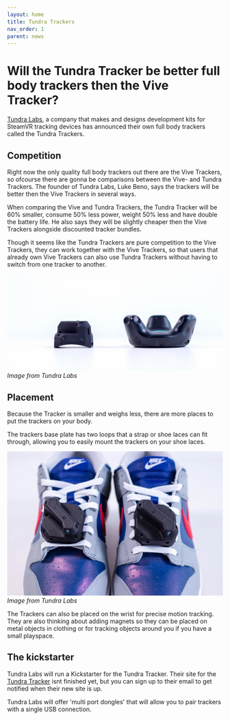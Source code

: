 ```yaml
---
layout: home
title: Tundra Trackers
nav_order: 1
parent: news
---
```


# Will the Tundra Tracker be better full body trackers then the Vive Tracker?

[Tundra Labs](https://tundra-labs.com/), a company that makes and designs development kits for SteamVR tracking devices has announced their own full body trackers called the Tundra Trackers.

## Competition
Right now the only quality full body trackers out there are the Vive Trackers, so ofcourse there are gonna be comparisons between the Vive- and Tundra Trackers. The founder of Tundra Labs, Luke Beno, says the trackers will be better then the Vive Trackers in several ways.

When comparing the Vive and Tundra Trackers, the Tundra Tracker will be 60% smaller, consume 50% less power, weight 50% less and have double the battery life. He also says they will be slightly cheaper then the Vive Trackers alongside discounted tracker bundles. 

Though it seems like the Tundra Trackers are pure competition to the Vive Trackers, they can work together with the Vive Trackers, so that users that already own Vive Trackers can also use Tundra Trackers without having to switch from one tracker to another.

![size comparison](/assets/images/Tundra-Tracker-Size-Comparison.jpg)
*Image from Tundra Labs*

## Placement
Because the Tracker is smaller and weighs less, there are more places to put the trackers on your body.

The trackers base plate has two loops that a strap or shoe laces can fit through, allowing you to easily mount the trackers on your shoe laces.

![shoe mounted tracker](/assets/images/tundra-tracker-shoe-mounted.png)
*Image from Tundra Labs*

The Trackers can also be placed on the wrist for precise motion tracking. They are also thinking about adding magnets so they can be placed on metal objects in clothing or for tracking objects around you if you have a small playspace.

## The kickstarter
Tundra Labs will run a Kickstarter for the Tundra Tracker. Their site for the [Tundra Tracker](https://www.tundratracker.com/) isnt finished yet, but you can sign up to their email to get notified when their new site is up.

Tundra Labs will offer 'multi port dongles' that will allow you to pair trackers with a single USB connection.